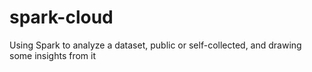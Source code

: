 # spark-cloud
Using Spark to analyze a dataset, public or self-collected, and drawing some insights from it

